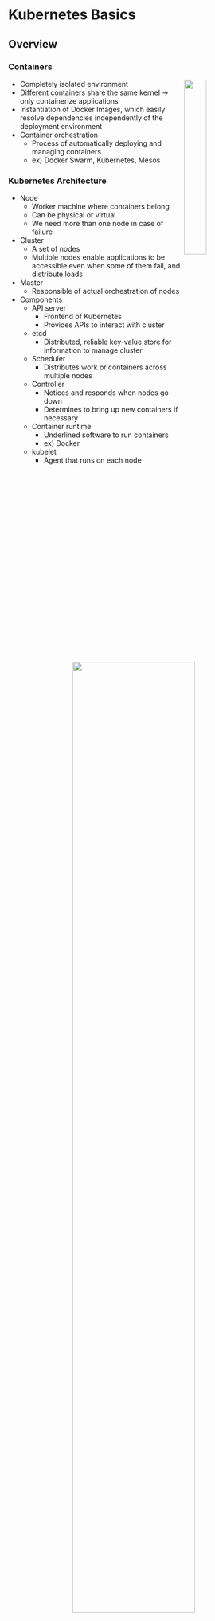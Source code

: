 # Kubernetes Basics

## Overview

### Containers

<img align="right" src="https://github.com/kyminbb/ckad-prep/blob/main/basics/docs/images/container-structure.png" width="30%" height="30%">

- Completely isolated environment
- Different containers share the same kernel -> only containerize applications
- Instantiation of Docker Images, which easily resolve dependencies independently of the deployment environment
- Container orchestration
  - Process of automatically deploying and managing containers
  - ex) Docker Swarm, Kubernetes, Mesos

### Kubernetes Architecture

- Node
  - Worker machine where containers belong
  - Can be physical or virtual
  - We need more than one node in case of failure
- Cluster
  - A set of nodes
  - Multiple nodes enable applications to be accessible even when some of them fail, and distribute loads
- Master
  - Responsible of actual orchestration of nodes
- Components
  - API server
    - Frontend of Kubernetes
    - Provides APIs to interact with cluster
  - etcd
    - Distributed, reliable key-value store for information to manage cluster
  - Scheduler
    - Distributes work or containers across multiple nodes
  - Controller
    - Notices and responds when nodes go down
    - Determines to bring up new containers if necessary
  - Container runtime
    - Underlined software to run containers
    - ex) Docker
  - kubelet
    - Agent that runs on each node

<p align="center">
  <img src="https://github.com/kyminbb/ckad-prep/blob/main/basics/docs/images/master-worker-nodes.png" width="70%" height="70%">
</p>

## Kubernetes Concepts

### Pod

- A single instance of an application
- The smallest unit you can create in Kubernetes object model
- Encapsulates a container
- Sometimes a pod can consist of multiple containers, yet of different applications
- Pod definition

  ```yaml
  apiVersion: v1
  kind: Pod
  metadata:
    name: <pod_name>
    labels:
      [key_value_pairs]
  spec:
    containers:
      - name: <container_name>
        image: <image>
      ...
  ```

  Create with `kubectl create -f <yaml_file>`
- Creating a pod

  ```bash
  kubectl run <pod_name> --image=<image_name>
  ```

- List of pods available

  ```bash
  kubectl get pods [-o wide]
  ```

- Pod information

  ```bash
  kubectl describe pod <pod_name>
  ```

### Replica set

- Replica set definition
  
  ```yaml
  apiVersion: apps/v1
  kind: ReplicaSet
  metadata:
    name: <replica_set_name>
    labels:
      [key_value_pairs]
  spec:
    template:
      <pod_definition>
    replicas: <num_replicas>
    selector: 
      matchLabels:
        [key_value_pairs_of_pods_to_manage]
  ```

  Create with `kubectl create -f <yaml_file>`
- List of replica sets

  ```bash
  kubectl get replicaset
  ```

- Deleting replica set

  ```bash
  kubectl delete replicaset <replica_set_name>
  ```

  - Also deletes all underlying pods
- Updating replica set spec
  
  ```bash
  kubectl replace -f <yaml_file>
  ```

  ```bash
  kubectl scale --replicas=<new_num_replicas> replicaset <replica_set_name>
  ```

### Deployment

- Manages rolling updates of the underlying instances and applies changes
- Deployment strategy
  - Recreate
    - Apply changes to all pods altogether
    - Application goes down and becomes inaccessible to users
  - Rolling update
    - Apply changes to pods one by one
    - Default strategy of Kubernetes deployment
- Deployment definition

  ```yaml
  apiVersion: apps/v1
  kind: Deployment
  metadata:
    name: <deployment_name>
    labels:
      [key_value_pairs]
  spec:
    template:
      <pod_definition>
    replicas: <num_replicas>
    selector: 
      matchLabels:
        [key_value_pairs_of_pods_to_manage]
  ```

  Create with `kubectl create -f <yaml_file>`
- Updating deployment

  ```bash
  kubectl apply -f <yaml_file>
  ```

- Deleting deployment

  ```bash
  kubectl delete deployment <deployment_name>
  ```

- Rollout

  ```bash
  kubectl rollout status <deployment_name>
  ```

  - Viewing rollout history

    ```bash
    kubectl rollout history <deployment_name>
    ```

  - Rollback

    ```bash
    kubectl rollout undo <deployment_name>
    ```

## Networking in Kubernetes

- IP address is assigned to each pod
- Cluster networking
  - All containers/pods must communicate to one another without NAT (Network Address Translation)
  - All nodes must communicate with all containers and vice-versa without NAT

## Services

### NodePort

- Enables applications to be accesible to users
- Listens to a port on a node and forwards requests on that port to inner pods

<p align="center">
  <img src="https://github.com/kyminbb/ckad-prep/blob/main/basics/docs/images/nodeport.png" width="70%" height="70%">
</p>

- NodePort definition
  
  ```yaml
  apiVersion: v1
  kind: Serivce
  metadata:
    name: <service_name>
  spec:
    type: NodePort
    ports:
      - targetPort: [target_port]
        port: <port>
        nodePort: [node_port]
    selector:
      [key_value_pairs_of_pods_to_manage]
  ```
  
  Create with `kubectl create -f <yaml_file>`

### ClusterIP

- Allows communication between different microservices
- ClusterIP definition

  ```yaml
  apiVersion: v1
  kind: Service
  metadata:
    name: <service_name>
  spec:
    type: ClusterIP
    ports:
      - targetPort: [container_port]
        port: <service_port>
    selector:
      [key_value_pairs_of_pods_to_manage]
  ```
  
  Create with `kubectl create -f <yaml_file>`

### Load Balancer

- Acts as a reverse proxy
- Distributes network or application traffic across clusters
- Kubernetes can be easily intergated with native load balancers of cloud services
